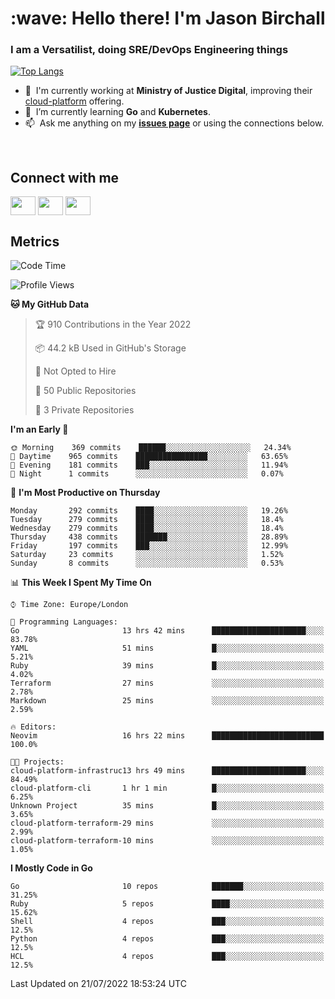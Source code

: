 <h1 align="left" id="jason-title">:wave: Hello there! I'm Jason Birchall</h1>
<h3 align="left">I am a Versatilist, doing SRE/DevOps Engineering things</h3>

[![Top Langs](https://github-readme-stats.vercel.app/api?username=jasonBirchall&show_icons=true&count_private=true&include_all_commits=true&theme=gruvbox)](https://github.com/anuraghazra/github-readme-stats)

- :office: &nbsp;I'm currently working at **Ministry of Justice Digital**, improving their [cloud-platform](https://github.com/ministryofjustice/cloud-platform) offering.
- :seedling: &nbsp;I’m currently learning **Go** and **Kubernetes**.
- :mailbox: &nbsp;Ask me anything on my **[issues page]** or using the connections below.


<br>

<h2>Connect with me</h2>
<p>
<a href="https://twitter.com/jsonBirchall" target="blank"><img align="center" src="https://cdn.jsdelivr.net/npm/simple-icons@3.0.1/icons/twitter.svg" alt="" height="30" width="40" /></a>
<a href="https://keybase.io/json0" target="blank"><img align="center" src="https://cdn.jsdelivr.net/npm/simple-icons@3.0.1/icons/keybase.svg" alt="" height="30" width="40" /></a>
<a href="https://www.reddit.com/user/kakorate" target="blank"><img align="center" src="https://cdn.jsdelivr.net/npm/simple-icons@3.0.1/icons/reddit.svg" alt="" height="30" width="40" /></a>
</p>

<h2>Metrics</h2>

<!--START_SECTION:waka-->
![Code Time](http://img.shields.io/badge/Code%20Time-0%20secs-blue)

![Profile Views](http://img.shields.io/badge/Profile%20Views-3-blue)

**🐱 My GitHub Data** 

> 🏆 910 Contributions in the Year 2022
 > 
> 📦 44.2 kB Used in GitHub's Storage 
 > 
> 🚫 Not Opted to Hire
 > 
> 📜 50 Public Repositories 
 > 
> 🔑 3 Private Repositories  
 > 
**I'm an Early 🐤** 

```text
🌞 Morning    369 commits    ██████░░░░░░░░░░░░░░░░░░░   24.34% 
🌆 Daytime    965 commits    ████████████████░░░░░░░░░   63.65% 
🌃 Evening    181 commits    ███░░░░░░░░░░░░░░░░░░░░░░   11.94% 
🌙 Night      1 commits      ░░░░░░░░░░░░░░░░░░░░░░░░░   0.07%

```
📅 **I'm Most Productive on Thursday** 

```text
Monday       292 commits    ████░░░░░░░░░░░░░░░░░░░░░   19.26% 
Tuesday      279 commits    ████░░░░░░░░░░░░░░░░░░░░░   18.4% 
Wednesday    279 commits    ████░░░░░░░░░░░░░░░░░░░░░   18.4% 
Thursday     438 commits    ███████░░░░░░░░░░░░░░░░░░   28.89% 
Friday       197 commits    ███░░░░░░░░░░░░░░░░░░░░░░   12.99% 
Saturday     23 commits     ░░░░░░░░░░░░░░░░░░░░░░░░░   1.52% 
Sunday       8 commits      ░░░░░░░░░░░░░░░░░░░░░░░░░   0.53%

```


📊 **This Week I Spent My Time On** 

```text
⌚︎ Time Zone: Europe/London

💬 Programming Languages: 
Go                       13 hrs 42 mins      █████████████████████░░░░   83.78% 
YAML                     51 mins             █░░░░░░░░░░░░░░░░░░░░░░░░   5.21% 
Ruby                     39 mins             █░░░░░░░░░░░░░░░░░░░░░░░░   4.02% 
Terraform                27 mins             ░░░░░░░░░░░░░░░░░░░░░░░░░   2.78% 
Markdown                 25 mins             ░░░░░░░░░░░░░░░░░░░░░░░░░   2.59%

🔥 Editors: 
Neovim                   16 hrs 22 mins      █████████████████████████   100.0%

🐱‍💻 Projects: 
cloud-platform-infrastruc13 hrs 49 mins      █████████████████████░░░░   84.49% 
cloud-platform-cli       1 hr 1 min          █░░░░░░░░░░░░░░░░░░░░░░░░   6.25% 
Unknown Project          35 mins             █░░░░░░░░░░░░░░░░░░░░░░░░   3.65% 
cloud-platform-terraform-29 mins             ░░░░░░░░░░░░░░░░░░░░░░░░░   2.99% 
cloud-platform-terraform-10 mins             ░░░░░░░░░░░░░░░░░░░░░░░░░   1.05%

```

**I Mostly Code in Go** 

```text
Go                       10 repos            ███████░░░░░░░░░░░░░░░░░░   31.25% 
Ruby                     5 repos             ████░░░░░░░░░░░░░░░░░░░░░   15.62% 
Shell                    4 repos             ███░░░░░░░░░░░░░░░░░░░░░░   12.5% 
Python                   4 repos             ███░░░░░░░░░░░░░░░░░░░░░░   12.5% 
HCL                      4 repos             ███░░░░░░░░░░░░░░░░░░░░░░   12.5%

```



 Last Updated on 21/07/2022 18:53:24 UTC
<!--END_SECTION:waka-->

<!-- links -->

[issues page]: https://github.com/jasonBirchall/jasonBirchall/issues "jasonBirchall/issues"
